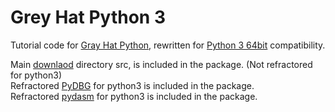 # Grey Hat Python 3
 Tutorial code for [Gray Hat Python](https://nostarch.com/ghpython.htm), rewritten for [Python 3 64bit](https://www.python.org/ftp/python/3.9.2/python-3.9.2-amd64.exe) compatibility.
 
Main [downlaod](https://nostarch.com/download/ghpython_src.zip) directory src, is included in the package. (Not refractored for python3)\
Refractored [PyDBG](https://github.com/OpenRCE/pydbg) for python3 is included in the package.\
Refractored [pydasm](https://github.com/axcheron/pydasm) for python3 is included in the package.
